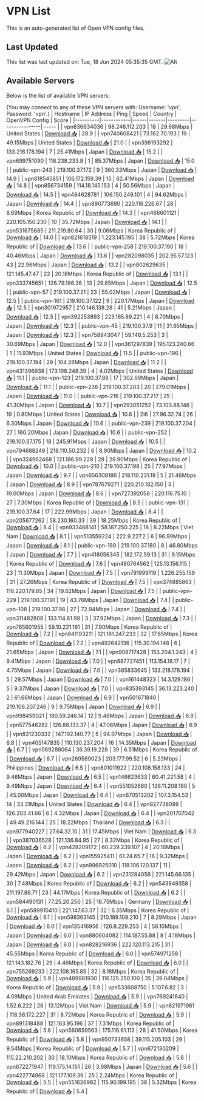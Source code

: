 # VPN List

This is an auto-generated list of Open VPN config files.

## Last Updated

This list was last updated on: Tue, 18 Jun 2024 05:35:35 GMT.
![Alt](https://repobeats.axiom.co/api/embed/186b98318ef1479477931607c1ad7d823f12451f.svg "Repobeats analytics image")

## Available Servers

Below is the list of available VPN servers:

(You may connect to any of these VPN servers with: Username: 'vpn', Password: 'vpn'.)
| Hostname | IP Address | Ping | Speed | Country | OpenVPN Config | Score |
|----------|------------|------|-------|---------|----------------| ----- |
| vpn636634036 | 98.246.112.203 | 18 | 29.68Mbps | United States | [Download 📥](./configs/server_0_US.ovpn) | 28.9 |
| vpn740608421 | 73.162.70.193 | 19 | 49.15Mbps | United States | [Download 📥](./configs/server_1_US.ovpn) | 21.0 |
| vpn398193292 | 133.218.178.194 | 7 | 25.41Mbps | Japan | [Download 📥](./configs/server_2_JP.ovpn) | 15.2 |
| vpn699751090 | 118.238.233.8 | 1 | 85.37Mbps | Japan | [Download 📥](./configs/server_3_JP.ovpn) | 15.0 |
| public-vpn-243 | 219.100.37.172 | 9 | 360.33Mbps | Japan | [Download 📥](./configs/server_4_JP.ovpn) | 14.9 |
| vpn818545851 | 106.172.159.39 | 15 | 62.41Mbps | Japan | [Download 📥](./configs/server_5_JP.ovpn) | 14.8 |
| vpn856734159 | 114.18.145.153 | 4 | 50.56Mbps | Japan | [Download 📥](./configs/server_6_JP.ovpn) | 14.5 |
| vpn484628781 | 106.150.249.101 | 4 | 94.62Mbps | Japan | [Download 📥](./configs/server_7_JP.ovpn) | 14.4 |
| vpn890773690 | 220.116.226.67 | 28 | 8.69Mbps | Korea Republic of | [Download 📥](./configs/server_8_KR.ovpn) | 14.3 |
| vpn466601121 | 220.105.150.230 | 10 | 35.72Mbps | Japan | [Download 📥](./configs/server_9_JP.ovpn) | 14.1 |
| vpn531675685 | 211.219.80.64 | 30 | 9.06Mbps | Korea Republic of | [Download 📥](./configs/server_10_KR.ovpn) | 14.0 |
| vpn821618519 | 1.223.145.195 | 38 | 5.72Mbps | Korea Republic of | [Download 📥](./configs/server_11_KR.ovpn) | 13.6 |
| public-vpn-258 | 219.100.37.190 | 18 | 40.46Mbps | Japan | [Download 📥](./configs/server_12_JP.ovpn) | 13.6 |
| vpn282098035 | 202.95.57.123 | 43 | 22.96Mbps | Japan | [Download 📥](./configs/server_13_JP.ovpn) | 13.2 |
| vpn802629635 | 121.145.47.47 | 22 | 20.18Mbps | Korea Republic of | [Download 📥](./configs/server_14_KR.ovpn) | 13.1 |
| vpn333745651 | 126.79.186.36 | 13 | 29.85Mbps | Japan | [Download 📥](./configs/server_15_JP.ovpn) | 12.5 |
| public-vpn-57 | 219.100.37.21 | 23 | 55.02Mbps | Japan | [Download 📥](./configs/server_16_JP.ovpn) | 12.5 |
| public-vpn-161 | 219.100.37.122 | 9 | 220.17Mbps | Japan | [Download 📥](./configs/server_17_JP.ovpn) | 12.5 |
| vpn301972957 | 210.146.138.28 | 41 | 5.21Mbps | Japan | [Download 📥](./configs/server_18_JP.ovpn) | 12.5 |
| vpn392253893 | 223.165.89.221 | 4 | 8.70Mbps | Japan | [Download 📥](./configs/server_19_JP.ovpn) | 12.3 |
| public-vpn-45 | 219.100.37.9 | 11 | 31.65Mbps | Japan | [Download 📥](./configs/server_20_JP.ovpn) | 12.3 |
| vpn758943047 | 59.146.5.253 | 3 | 30.69Mbps | Japan | [Download 📥](./configs/server_21_JP.ovpn) | 12.0 |
| vpn361297839 | 195.123.240.66 | 1 | 11.93Mbps | United States | [Download 📥](./configs/server_22_US.ovpn) | 11.5 |
| public-vpn-196 | 219.100.37.194 | 29 | 104.28Mbps | Japan | [Download 📥](./configs/server_23_JP.ovpn) | 11.2 |
| vpn431396938 | 173.198.248.39 | 4 | 4.02Mbps | United States | [Download 📥](./configs/server_24_US.ovpn) | 11.1 |
| public-vpn-123 | 219.100.37.89 | 17 | 302.69Mbps | Japan | [Download 📥](./configs/server_25_JP.ovpn) | 11.1 |
| public-vpn-236 | 219.100.37.203 | 20 | 279.01Mbps | Japan | [Download 📥](./configs/server_26_JP.ovpn) | 11.0 |
| public-vpn-216 | 219.100.37.217 | 25 | 41.30Mbps | Japan | [Download 📥](./configs/server_27_JP.ovpn) | 10.7 |
| vpn293051252 | 73.103.88.146 | 19 | 0.80Mbps | United States | [Download 📥](./configs/server_28_US.ovpn) | 10.6 |
| 2i6 | 27.96.32.74 | 26 | 6.30Mbps | Japan | [Download 📥](./configs/server_29_JP.ovpn) | 10.6 |
| public-vpn-239 | 219.100.37.204 | 27 | 160.20Mbps | Japan | [Download 📥](./configs/server_30_JP.ovpn) | 10.6 |
| public-vpn-252 | 219.100.37.175 | 18 | 245.91Mbps | Japan | [Download 📥](./configs/server_31_JP.ovpn) | 10.5 |
| vpn794688249 | 218.110.50.232 | 6 | 8.90Mbps | Japan | [Download 📥](./configs/server_32_JP.ovpn) | 10.2 |
| vpn324962468 | 121.186.99.228 | 28 | 29.90Mbps | Korea Republic of | [Download 📥](./configs/server_33_KR.ovpn) | 10.0 |
| public-vpn-210 | 219.100.37.198 | 25 | 77.97Mbps | Japan | [Download 📥](./configs/server_34_JP.ovpn) | 9.7 |
| vpn656308186 | 218.110.231.19 | 5 | 21.46Mbps | Japan | [Download 📥](./configs/server_35_JP.ovpn) | 8.9 |
| vpn787679271 | 220.210.182.150 | 3 | 19.00Mbps | Japan | [Download 📥](./configs/server_36_JP.ovpn) | 8.6 |
| vpn727392058 | 220.116.75.10 | 27 | 7.30Mbps | Korea Republic of | [Download 📥](./configs/server_37_KR.ovpn) | 8.5 |
| public-vpn-131 | 219.100.37.64 | 17 | 222.99Mbps | Japan | [Download 📥](./configs/server_38_JP.ovpn) | 8.4 |
| vpn205677262 | 58.230.160.33 | 39 | 18.25Mbps | Korea Republic of | [Download 📥](./configs/server_39_KR.ovpn) | 8.4 |
| vpn933468141 | 58.187.250.225 | 18 | 8.22Mbps | Viet Nam | [Download 📥](./configs/server_40_VN.ovpn) | 8.1 |
| vpn513559224 | 222.9.227.2 | 6 | 96.99Mbps | Japan | [Download 📥](./configs/server_41_JP.ovpn) | 8.1 |
| public-vpn-189 | 219.100.37.180 | 8 | 46.80Mbps | Japan | [Download 📥](./configs/server_42_JP.ovpn) | 7.7 |
| vpn418056345 | 182.172.59.13 | 31 | 9.15Mbps | Korea Republic of | [Download 📥](./configs/server_43_KR.ovpn) | 7.6 |
| vpn480764562 | 125.13.156.115 | 23 | 11.30Mbps | Japan | [Download 📥](./configs/server_44_JP.ovpn) | 7.5 |
| vpn791999119 | 1.226.255.159 | 31 | 27.26Mbps | Korea Republic of | [Download 📥](./configs/server_45_KR.ovpn) | 7.5 |
| vpn374885863 | 116.220.179.65 | 34 | 19.62Mbps | Japan | [Download 📥](./configs/server_46_JP.ovpn) | 7.5 |
| public-vpn-229 | 219.100.37.191 | 19 | 43.76Mbps | Japan | [Download 📥](./configs/server_47_JP.ovpn) | 7.4 |
| public-vpn-108 | 219.100.37.98 | 27 | 72.94Mbps | Japan | [Download 📥](./configs/server_48_JP.ovpn) | 7.4 |
| vpn311482808 | 133.114.81.98 | 3 | 37.92Mbps | Japan | [Download 📥](./configs/server_49_JP.ovpn) | 7.3 |
| vpn765601955 | 59.10.221.161 | 31 | 7.90Mbps | Korea Republic of | [Download 📥](./configs/server_50_KR.ovpn) | 7.2 |
| vpn841193211 | 121.181.247.233 | 32 | 17.65Mbps | Korea Republic of | [Download 📥](./configs/server_51_KR.ovpn) | 7.2 |
| vpn492642136 | 115.30.194.148 | 6 | 21.65Mbps | Japan | [Download 📥](./configs/server_52_JP.ovpn) | 7.1 |
| vpn908717428 | 153.204.1.243 | 4 | 9.41Mbps | Japan | [Download 📥](./configs/server_53_JP.ovpn) | 7.0 |
| vpn887727451 | 113.154.18.17 | 7 | 4.75Mbps | Japan | [Download 📥](./configs/server_54_JP.ovpn) | 7.0 |
| vpn385833645 | 133.218.178.194 | 5 | 29.57Mbps | Japan | [Download 📥](./configs/server_55_JP.ovpn) | 7.0 |
| vpn161448323 | 14.3.129.186 | 5 | 9.37Mbps | Japan | [Download 📥](./configs/server_56_JP.ovpn) | 7.0 |
| vpn835393145 | 36.13.223.240 | 2 | 61.66Mbps | Japan | [Download 📥](./configs/server_57_JP.ovpn) | 6.9 |
| vpn501671840 | 219.106.207.246 | 9 | 9.75Mbps | Japan | [Download 📥](./configs/server_58_JP.ovpn) | 6.9 |
| vpn998459021 | 180.59.246.14 | 12 | 9.48Mbps | Japan | [Download 📥](./configs/server_59_JP.ovpn) | 6.9 |
| vpn577546282 | 126.88.133.37 | 4 | 47.06Mbps | Japan | [Download 📥](./configs/server_60_JP.ovpn) | 6.9 |
| vpn831230332 | 147.192.140.77 | 5 | 94.97Mbps | Japan | [Download 📥](./configs/server_61_JP.ovpn) | 6.8 |
| vpn405147835 | 110.130.237.204 | 16 | 14.35Mbps | Japan | [Download 📥](./configs/server_62_JP.ovpn) | 6.7 |
| vpn569288064 | 36.39.19.228 | 39 | 6.51Mbps | Korea Republic of | [Download 📥](./configs/server_63_KR.ovpn) | 6.7 |
| vpn269589023 | 203.177.99.52 | 6 | 5.23Mbps | Philippines | [Download 📥](./configs/server_64_PH.ovpn) | 6.5 |
| vpn801011922 | 220.108.158.133 | 24 | 9.46Mbps | Japan | [Download 📥](./configs/server_65_JP.ovpn) | 6.5 |
| vpn146623633 | 60.41.221.58 | 4 | 9.49Mbps | Japan | [Download 📥](./configs/server_66_JP.ovpn) | 6.4 |
| vpn551052660 | 126.11.208.160 | 5 | 45.00Mbps | Japan | [Download 📥](./configs/server_67_JP.ovpn) | 6.4 |
| vpn670513202 | 107.3.154.53 | 14 | 33.31Mbps | United States | [Download 📥](./configs/server_68_US.ovpn) | 6.4 |
| vpn927738099 | 126.203.41.66 | 6 | 4.32Mbps | Japan | [Download 📥](./configs/server_69_JP.ovpn) | 6.4 |
| vpn201707042 | 49.49.216.144 | 25 | 18.22Mbps | Thailand | [Download 📥](./configs/server_70_TH.ovpn) | 6.3 |
| vpn977940227 | 27.64.32.10 | 31 | 17.45Mbps | Viet Nam | [Download 📥](./configs/server_71_VN.ovpn) | 6.3 |
| vpn387036528 | 121.136.84.95 | 27 | 8.32Mbps | Korea Republic of | [Download 📥](./configs/server_72_KR.ovpn) | 6.2 |
| vpn428209172 | 60.239.239.107 | 4 | 20.16Mbps | Japan | [Download 📥](./configs/server_73_JP.ovpn) | 6.2 |
| vpn155925411 | 61.24.65.7 | 16 | 9.32Mbps | Japan | [Download 📥](./configs/server_74_JP.ovpn) | 6.2 |
| vpn996925010 | 118.106.120.137 | 11 | 29.42Mbps | Japan | [Download 📥](./configs/server_75_JP.ovpn) | 6.2 |
| vpn231284058 | 221.145.66.135 | 30 | 7.48Mbps | Korea Republic of | [Download 📥](./configs/server_76_KR.ovpn) | 6.2 |
| vpn543849358 | 211.197.86.71 | 23 | 44.17Mbps | Korea Republic of | [Download 📥](./configs/server_77_KR.ovpn) | 6.2 |
| vpn584490131 | 77.25.20.250 | 25 | 16.75Mbps | Germany | [Download 📥](./configs/server_78_DE.ovpn) | 6.1 |
| vpn589910410 | 221.147.63.37 | 32 | 6.35Mbps | Korea Republic of | [Download 📥](./configs/server_79_KR.ovpn) | 6.1 |
| vpn598363145 | 210.189.108.210 | 7 | 8.29Mbps | Japan | [Download 📥](./configs/server_80_JP.ovpn) | 6.0 |
| vpn135416956 | 126.8.229.253 | 4 | 56.10Mbps | Japan | [Download 📥](./configs/server_81_JP.ovpn) | 6.0 |
| vpn880604082 | 114.187.55.88 | 8 | 4.18Mbps | Japan | [Download 📥](./configs/server_82_JP.ovpn) | 6.0 |
| vpn828216936 | 222.120.113.215 | 31 | 45.55Mbps | Korea Republic of | [Download 📥](./configs/server_83_KR.ovpn) | 6.0 |
| vpn574971258 | 121.143.182.76 | 29 | 4.46Mbps | Korea Republic of | [Download 📥](./configs/server_84_KR.ovpn) | 6.0 |
| vpn755269233 | 222.108.165.85 | 32 | 8.18Mbps | Korea Republic of | [Download 📥](./configs/server_85_KR.ovpn) | 5.9 |
| vpn489981930 | 116.125.250.100 | 35 | 39.04Mbps | Korea Republic of | [Download 📥](./configs/server_86_KR.ovpn) | 5.9 |
| vpn533608750 | 5.107.6.82 | 3 | 4.09Mbps | United Arab Emirates | [Download 📥](./configs/server_87_AE.ovpn) | 5.9 |
| vpn769241640 | 1.52.6.222 | 26 | 13.12Mbps | Viet Nam | [Download 📥](./configs/server_88_VN.ovpn) | 5.9 |
| vpn621971981 | 118.36.172.227 | 31 | 8.72Mbps | Korea Republic of | [Download 📥](./configs/server_89_KR.ovpn) | 5.9 |
| vpn891318488 | 121.163.95.196 | 37 | 7.31Mbps | Korea Republic of | [Download 📥](./configs/server_90_KR.ovpn) | 5.8 |
| vpn560659563 | 175.116.61.113 | 28 | 41.50Mbps | Korea Republic of | [Download 📥](./configs/server_91_KR.ovpn) | 5.8 |
| vpn950733658 | 39.115.205.103 | 29 | 9.54Mbps | Korea Republic of | [Download 📥](./configs/server_92_KR.ovpn) | 5.7 |
| vpn672130209 | 115.22.210.202 | 30 | 18.10Mbps | Korea Republic of | [Download 📥](./configs/server_93_KR.ovpn) | 5.6 |
| vpn672271947 | 119.175.14.151 | 26 | 3.98Mbps | Japan | [Download 📥](./configs/server_94_JP.ovpn) | 5.6 |
| vpn422774968 | 121.177.109.39 | 25 | 2.24Mbps | Korea Republic of | [Download 📥](./configs/server_95_KR.ovpn) | 5.5 |
| vpn551626982 | 115.90.199.195 | 38 | 5.32Mbps | Korea Republic of | [Download 📥](./configs/server_96_KR.ovpn) | 5.4 |
